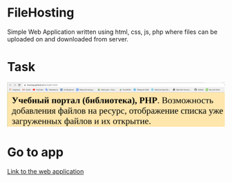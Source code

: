 # FileHosting
Simple Web Application written using html, css, js,  php where files can be uploaded on and downloaded from server. 

# Task
![task](task.png)

# Go to app
[Link to the web application](https://now.educationhost.cloud/Library/)
